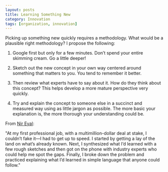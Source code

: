 ```yaml
---
layout: posts
title: Learning Something New
category: Innovation
tags: [organization, innovation]
---
```


Picking up something new quickly requires a methodology. What would be a plausible right methodology? I propose the following:

1. Google first but only for a few minutes. Don’t spend your entire skimming cream. Go a little deeper!

2. Sketch out the new concept in your own way centered around something that matters to you. You tend to remember it better.

3. Then review what experts have to say about it. How do they think about this concept? This helps develop a more mature perspective very quickly.

4. Try and explain the concept to someone else in a succinct and measured way using as little jargon as possible. The more basic your explanation is, the more thorough your understanding could be.

From [Nir Eyal]:

"At my first professional job, with a multimillion-dollar deal at stake, I couldn’t fake it—I had to get up to speed. I started by getting a lay of the land on what’s already known. Next, I synthesized what I’d learned with a few rough sketches and then got on the phone with industry experts who could help me spot the gaps. Finally, I broke down the problem and practiced explaining what I’d learned in simple language that anyone could follow."

[Nir Eyal]: https://www.linkedin.com/pulse/three-steps-get-up-speed-any-subject-quickly-nir-eyal?trk=hp-feed-article-title-hpm